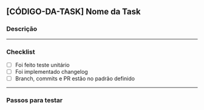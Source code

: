 ## [CÓDIGO-DA-TASK] Nome da Task

### Descrição
<!-- Descreva aqui o que foi implementado, ajustado ou corrigido neste PR.
Inclua detalhes relevantes para facilitar a revisão (motivo da alteração, impacto esperado, módulos afetados, etc). -->

---

### Checklist
- [ ] Foi feito teste unitário  
- [ ] Foi implementado changelog  
- [ ] Branch, commits e PR estão no padrão definido  

---

### Passos para testar
<!-- Liste aqui o que o revisor precisa fazer para validar este PR:
1. Como reproduzir o problema (se houver).  
2. Passos para validar a correção/implementação.  
3. Dados ou cenários de teste necessários. -->